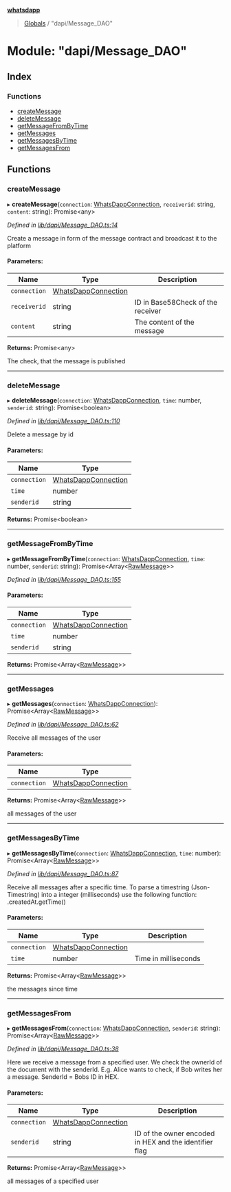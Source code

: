 **[whatsdapp](../README.md)**

> [Globals](../globals.md) / "dapi/Message\_DAO"

# Module: "dapi/Message\_DAO"

## Index

### Functions

* [createMessage](_dapi_message_dao_.md#createmessage)
* [deleteMessage](_dapi_message_dao_.md#deletemessage)
* [getMessageFromByTime](_dapi_message_dao_.md#getmessagefrombytime)
* [getMessages](_dapi_message_dao_.md#getmessages)
* [getMessagesByTime](_dapi_message_dao_.md#getmessagesbytime)
* [getMessagesFrom](_dapi_message_dao_.md#getmessagesfrom)

## Functions

### createMessage

▸ **createMessage**(`connection`: [WhatsDappConnection](_whatsdapp_.md#whatsdappconnection), `receiverid`: string, `content`: string): Promise<any\>

*Defined in [lib/dapi/Message_DAO.ts:14](https://github.com/realKidDouglas/whatsdapp-lib/blob/b70ff17/lib/dapi/Message_DAO.ts#L14)*

Create a message in form of the message contract and broadcast it to the platform

#### Parameters:

Name | Type | Description |
------ | ------ | ------ |
`connection` | [WhatsDappConnection](_whatsdapp_.md#whatsdappconnection) |  |
`receiverid` | string | ID in Base58Check of the receiver |
`content` | string | The content of the message |

**Returns:** Promise<any\>

The check, that the message is published

___

### deleteMessage

▸ **deleteMessage**(`connection`: [WhatsDappConnection](_whatsdapp_.md#whatsdappconnection), `time`: number, `senderid`: string): Promise<boolean\>

*Defined in [lib/dapi/Message_DAO.ts:110](https://github.com/realKidDouglas/whatsdapp-lib/blob/b70ff17/lib/dapi/Message_DAO.ts#L110)*

Delete a message by id

#### Parameters:

Name | Type |
------ | ------ |
`connection` | [WhatsDappConnection](_whatsdapp_.md#whatsdappconnection) |
`time` | number |
`senderid` | string |

**Returns:** Promise<boolean\>

___

### getMessageFromByTime

▸ **getMessageFromByTime**(`connection`: [WhatsDappConnection](_whatsdapp_.md#whatsdappconnection), `time`: number, `senderid`: string): Promise<Array<[RawMessage](_whatsdapp_.md#rawmessage)\>\>

*Defined in [lib/dapi/Message_DAO.ts:155](https://github.com/realKidDouglas/whatsdapp-lib/blob/b70ff17/lib/dapi/Message_DAO.ts#L155)*

#### Parameters:

Name | Type |
------ | ------ |
`connection` | [WhatsDappConnection](_whatsdapp_.md#whatsdappconnection) |
`time` | number |
`senderid` | string |

**Returns:** Promise<Array<[RawMessage](_whatsdapp_.md#rawmessage)\>\>

___

### getMessages

▸ **getMessages**(`connection`: [WhatsDappConnection](_whatsdapp_.md#whatsdappconnection)): Promise<Array<[RawMessage](_whatsdapp_.md#rawmessage)\>\>

*Defined in [lib/dapi/Message_DAO.ts:62](https://github.com/realKidDouglas/whatsdapp-lib/blob/b70ff17/lib/dapi/Message_DAO.ts#L62)*

Receive all messages of the user

#### Parameters:

Name | Type |
------ | ------ |
`connection` | [WhatsDappConnection](_whatsdapp_.md#whatsdappconnection) |

**Returns:** Promise<Array<[RawMessage](_whatsdapp_.md#rawmessage)\>\>

all messages of the user

___

### getMessagesByTime

▸ **getMessagesByTime**(`connection`: [WhatsDappConnection](_whatsdapp_.md#whatsdappconnection), `time`: number): Promise<Array<[RawMessage](_whatsdapp_.md#rawmessage)\>\>

*Defined in [lib/dapi/Message_DAO.ts:87](https://github.com/realKidDouglas/whatsdapp-lib/blob/b70ff17/lib/dapi/Message_DAO.ts#L87)*

Receive all messages after a specific time. To parse a timestring (Json-Timestring) into a integer (milliseconds)
use the following function:
<document>.createdAt.getTime()

#### Parameters:

Name | Type | Description |
------ | ------ | ------ |
`connection` | [WhatsDappConnection](_whatsdapp_.md#whatsdappconnection) |  |
`time` | number | Time in milliseconds |

**Returns:** Promise<Array<[RawMessage](_whatsdapp_.md#rawmessage)\>\>

the messages since time

___

### getMessagesFrom

▸ **getMessagesFrom**(`connection`: [WhatsDappConnection](_whatsdapp_.md#whatsdappconnection), `senderid`: string): Promise<Array<[RawMessage](_whatsdapp_.md#rawmessage)\>\>

*Defined in [lib/dapi/Message_DAO.ts:38](https://github.com/realKidDouglas/whatsdapp-lib/blob/b70ff17/lib/dapi/Message_DAO.ts#L38)*

Here we receive a message from a specified user. We check the ownerId of the document with the senderId. E.g. Alice
wants to check, if Bob writes her a message. SenderId = Bobs ID in HEX.

#### Parameters:

Name | Type | Description |
------ | ------ | ------ |
`connection` | [WhatsDappConnection](_whatsdapp_.md#whatsdappconnection) |  |
`senderid` | string | ID of the owner encoded in HEX and the identifier flag |

**Returns:** Promise<Array<[RawMessage](_whatsdapp_.md#rawmessage)\>\>

all messages of a specified user
